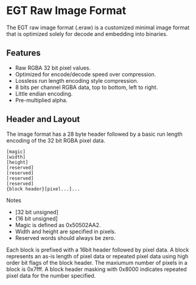 # EGT Raw Image Format

The EGT raw image format (.eraw) is a customized minimal image format that is
optimized solely for decode and embedding into binaries.

## Features

- Raw RGBA 32 bit pixel values.
- Optimized for encode/decode speed over compression.
- Lossless run length encoding style compression.
- 8 bits per channel RGBA data, top to bottom, left to right.
- Little endian encoding.
- Pre-multiplied alpha.

## Header and Layout

The image format has a 28 byte header followed by a basic run length encoding of
the 32 bit RGBA pixel data.

    [magic]
    [width]
    [height]
    [reserved]
    [reserved]
    [reserved]
    [reserved]
    {block header}[pixel...]...

Notes
- [32 bit unsigned]
- {16 bit unsigned]
- Magic is defined as 0x50502AA2.
- Width and height are specified in pixels.
- Reserved words should always be zero.

Each block is prefixed with a 16bit header followed by pixel data.  A block
represents an as-is length of pixel data or repeated pixel data using high
order bit flags of the block header.  The maxiumum number of pixels in a block
is 0x7fff.  A block header masking with 0x8000 indicates repeated pixel data for
the number specified.

